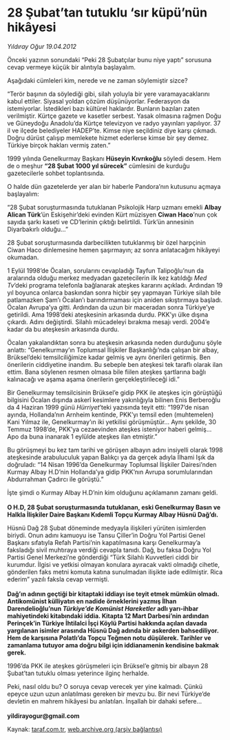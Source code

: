 # 28 Şubat’tan tutuklu ‘sır küpü’nün hikâyesi

*Yıldıray Oğur 19.04.2012*

<div class="yazi"><p>Önceki yazının sonundaki “Peki 28 Şubatçılar bunu niye yaptı” sorusuna cevap vermeye küçük bir alıntıyla başlayalım.</p>
<p>Aşağıdaki cümleleri kim, nerede ve ne zaman söylemiştir sizce? </p>
<p>“Terör başının da söylediği gibi, silah yoluyla bir yere varamayacaklarını kabul ettiler. Siyasal yoldan çözüm düşünüyorlar. Federasyon da istemiyorlar. İstedikleri bazı kültürel haklardır. Bunların bazıları zaten verilmiştir. Kürtçe gazete ve kasetler serbest. Yasak olmasına rağmen Doğu ve Güneydoğu Anadolu’da Kürtçe televizyon ve radyo yayınları yapılıyor. 37 il ve ilçede belediyeler HADEP’te. Kimse niye seçildiniz diye karşı çıkmadı. Doğru dürüst çalışıp memlekete hizmet ederlerse kimse bir şey demez. Türkiye birçok hakları vermiş zaten.”</p>
<p>1999 yılında Genelkurmay Başkanı <b>Hüseyin Kıvrıkoğlu</b> söyledi desem. Hem de o meşhur <b>“28 Şubat 1000 yıl sürecek”</b> cümlesini de kurduğu gazetecilerle sohbet toplantısında.</p>
<p>O halde dün gazetelerde yer alan bir haberle Pandora’nın kutusunu açmaya başlayalım: </p>
<p>“28 Şubat soruşturmasında tutuklanan Psikolojik Harp uzmanı emekli <b>Albay Alican Türk</b>’ün Eskişehir’deki evinden Kürt müzisyen <b>Ciwan Haco</b>’nun çok sayıda şarkı kaseti ve CD’lerinin çıktığı belirtildi. Türk’ün annesinin Diyarbakırlı olduğu...”</p>
<p>28 Şubat soruşturmasında darbecilikten tutuklanmış bir özel harpçinin Ciwan Haco dinlemesine hemen şaşırmayın; az sonra anlatacağım hikâyeyi okumadan.</p>
<p>1 Eylül 1998’de Öcalan, sorularını cevapladığı Tayfun Talipoğlu’nun da aralarında olduğu merkez medyadan gazetecilerin ilk kez katıldığı <i>Med Tv</i>’deki programa telefonla bağlanarak ateşkes kararını açıkladı. Ardından 19 yıl boyunca onlarca baskından sonra hiçbir şey yapmayan Türkiye silah bile patlamazken Şam’ı Öcalan’ı barındırmaması için aniden sıkıştırmaya başladı. Öcalan Avrupa’ya gitti. Ardından da uzun bir maceradan sonra Türkiye’ye getirildi. Ama 1998’deki ateşkesinin arkasında durdu. PKK’yı ülke dışına çıkardı. Adını değiştirdi. Silahlı mücadeleyi bırakma mesajı verdi. 2004’e kadar da bu ateşkesin arkasında durdu.</p>
<p>Öcalan yakalandıktan sonra bu ateşkesin arkasında neden durduğunu şöyle anlattı: “Genelkurmay’ın Toplumsal İlişkiler Başkanlığı’nda çalışan bir albay, Brüksel’deki temsilciliğimize kadar gelmiş ve aynı önerileri getirmiş. Ben önerilerin ciddiyetine inandım. Bu sebeple ben ateşkesi tek taraflı olarak ilan ettim. Bana söylenen resmen olmasa bile fiilen ateşkes şartlarına bağlı kalınacağı ve aşama aşama önerilerin gerçekleştirileceği idi.” </p>
<p>Bir Genelkurmay temsilcisinin Brüksel’e gidip PKK ile ateşkes için görüştüğü bilgisini Öcalan dışında askerî kesimlere yakınlığıyla bilinen Enis Berberoğlu da 4 Haziran 1999 günü <i>Hürriyet</i>’teki yazısında teyit etti: “1997’de nisan ayında, Hollanda’nın Arnheim kentinde, PKK’yı temsil eden (muhtemelen) Kani Yılmaz ile, Genelkurmay’ın iki yetkilisi görüşmüştür... Aynı şekilde, 30 Temmuz 1998’de, PKK’ya cezaevinden ateşkes isteniyor haberi gelmiş... Apo da buna inanarak 1 eylülde ateşkes ilan etmiştir.”</p>
<p>Bu görüşmeyi bu kez tam tarihi ve görüşen albayın adını insiyelli olarak 1998 ateşkesinde arabuluculuk yapan Balıkçı ya da gerçek adıyla İlhami Işık da doğruladı: “14 Nisan 1996’da Genelkurmay Toplumsal İlişkiler Dairesi’nden Kurmay Albay H.D’nin Hollanda’ya gidip PKK’nın Avrupa sorumlularından Abdurrahman Çadırcı ile görüştü.”</p>
<p>İşte şimdi o Kurmay Albay H.D’nin kim olduğunu açıklamanın zamanı geldi.<br/><br/><b>O H.D, 28 Şubat soruşturmasında tutuklanan, eski </b><b>Genelkurmay Basın ve Halkla İlişkiler Daire Başkanı Kıdemli </b><b>Topçu Kurmay Albay Hüsnü Dağ’dı.</b></p>
<p>Hüsnü Dağ 28 Şubat döneminde medyayla ilişkileri yürüten isimlerden biriydi. Onun adını kamuoyu ise Tansu Çiller’in Doğru Yol Partisi Genel Başkanı sıfatıyla Refah Partisi’nin kapatılmasına karşı Genelkurmay’a faksladığı sivil muhtıraya verdiği cevapla tanıdı. Dağ, bu faksa Doğru Yol Partisi Genel Merkezi’ne gönderdiği “Türk Silahlı Kuvvetleri ciddi bir kurumdur. İlgisi ve yetkisi olmayan konulara ayıracak vakti olmadığı cihetle, gönderilen faks metni komuta katına sunulmadan ilişikte iade edilmiştir. Rica ederim” yazılı faksla cevap vermişti.<br/><br/><b>Dağ’ın adının geçtiği bir kitaptaki iddiayı ise teyit etmek mümkün olmadı. Antikomünist külliyatın en nadide örneklerini yazmış İlhan Darendelioğlu’nun <i>Türkiye’de Komünist Hareketler </i>adlı yarı-ihbar mahiyetindeki kitabındaki iddia. Kitapta 12 Mart Darbesi’nin ardından Perinçek’in Türkiye İhtilalci İşçi Köylü Partisi hakkında açılan davada yargılanan isimler arasında Hüsnü Dağ adında bir askerden bahsediliyor. Hem de karşısına Polatlı’da Topçu Teğmen notu düşülerek. Tarihler ve zamanlama tutuyor ama doğru bilgi için iddianamenin kendisine bakmak gerek.</b></p>
<p>1996’da PKK ile ateşkes görüşmeleri için Brüksel’e gitmiş bir albayın 28 Şubat’tan tutuklu olması yeterince ilginç herhalde.</p>
<p>Peki, nasıl oldu bu? O soruya cevap verecek yer yine kalmadı. Çünkü epeyce uzun uzun anlatılması gereken bir mevzu bu. Bir nevi Türkiye’de devletin en mahrem hikâyesi bu anlatılan. İnşallah bir dahaki sefere...<br/><br/><b>yildirayogur@gmail.com</b></p>
</div>

Kaynak: [taraf.com.tr](http://www.taraf.com.tr/yildiray-ogur/makale-28-subat-tan-tutuklu-sir-kupu-nun-hikayesi.htm), [web.archive.org (arşiv bağlantısı)](http://web.archive.org/web/20130709142636/http://www.taraf.com.tr/yildiray-ogur/makale-28-subat-tan-tutuklu-sir-kupu-nun-hikayesi.htm)
